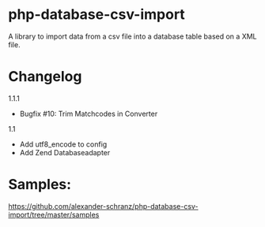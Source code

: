 php-database-csv-import
=======================

A library to import data from a csv file into a database table based on a XML file.

Changelog
=======================
1.1.1
 - Bugfix #10: Trim Matchcodes in Converter

1.1
 - Add utf8_encode to config
 - Add Zend Databaseadapter

Samples:
=======================
https://github.com/alexander-schranz/php-database-csv-import/tree/master/samples
